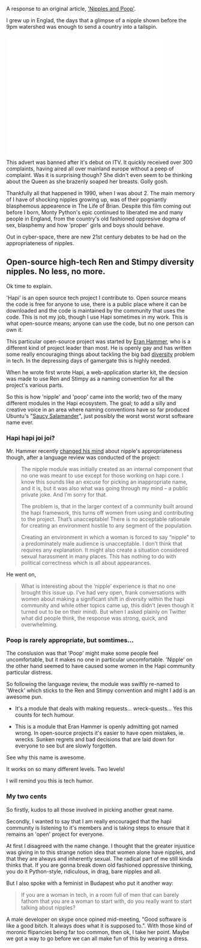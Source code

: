 A response to an original article, ['Nipples and Poop'](http://hueniverse.com/2014/08/18/nipples-and-poop/).

I grew up in Englad, the days that a glimpse of a nipple shown before the 9pm watershed was enough to send a country into a tailspin.

<iframe width="420" height="315" src="//www.youtube.com/embed/vqv2-ISx1vU" frameborder="0" allowfullscreen></iframe>

This advert was banned after it's debut on ITV. It quickly received over 300 complaints, having aired all over mainland europe without a peep of complaint. Was it is surprising though? She didn't even seem to be thinking about the Queen as she brazenly soaped her breasts. Golly gosh.

Thankfully all that happened in 1990, when I was about 2. The main memory of I have of shocking nipples growing up, was of their pogniantly blasphemous appearence in The Life of Brian. Despite this film coming out before I born, Monty Python's epic continued to liberated me and many people in England, from the country's old fashioned oppresive dogma of sex, blasphemy and how 'proper' girls and boys should behave.

Out in cyber-space, there are new 21st century debates to be had on the appropriateness of nipples.

## Open-source high-tech Ren and Stimpy diversity nipples. No less, no more.

Ok time to explain.

'Hapi' is an open source tech project I contribute to. Open source means the code is free for anyone to use, there is a public place where it can be downloaded and the code is maintained by the community that uses the code. This is not my job, though I use Hapi sometimes in my work. This is what open-source means; anyone can use the code, but no one person can own it. 

This particular open-source project was started by [Eran Hammer](), who is a different kind of project leader than most. He is openly gay and has written some really encouraging things about tackling the big bad [diversity](http://hueniverse.com/2013/07/10/diversity-2/) problem in tech. In the depressing days of gamergate this is highly needed.

When he wrote first wrote Hapi, a web-application starter kit, the decsion was made to use Ren and Stimpy as a naming convention for all the project's various parts.

So this is how 'nipple' and 'poop' came into the world; two of the many different modules in the Hapi ecosystem. The goal; to add a silly and creative voice in an area where naming conventions have so far produced Ubuntu's "[Saucy Salamander](https://wiki.ubuntu.com/DevelopmentCodeNames)", just possibly the worst worst worst software name ever.

### Hapi hapi joi joi?

Mr. Hammer recently [changed his mind](http://hueniverse.com/2014/08/18/nipples-and-poop/) about nipple's appropriateness though, after a language review was conducted of the project:

>The nipple module was initially created as an internal component that no one was meant to use except for those working on hapi core. I know this sounds like an excuse for picking an inappropriate name, and it is, but it was also what was going through my mind – a public private joke. And I’m sorry for that.
> 
>The problem is, that in the larger context of a community built around the hapi framework, this turns off women from using and contributing to the project. That’s unacceptable! There is no acceptable rationale for creating an environment hostile to any segment of the population.
> 
>Creating an environment in which a woman is forced to say “nipple” to a predominately male audience is unacceptable. I don’t think that requires any explanation. It might also create a situation considered sexual harassment in many places. This has nothing to do with political correctness which is all about appearances.

He went on,

>What is interesting about the ‘nipple’ experience is that no one brought this issue up. I’ve had very open, frank conversations with women about making a significant shift in diversity within the hapi community and while other topics came up, this didn’t (even though it turned out to be on their mind). But when I asked plainly on Twitter what did people think, the response was strong, quick, and overwhelming.

### Poop is rarely appropriate, but somtimes...

The conslusion was that 'Poop' might make some people feel uncomfortable, but it makes no one in particular uncomfortable. 'Nipple' on the other hand seemed to have caused some women in the Hapi community particular distress.

So following the language review, the module was swiftly re-named to 'Wreck' which sticks to the Ren and Stimpy convention and might I add is an awesome pun.

- It's a module that deals with making requests... wreck-quests... Yes this counts for tech humour.

- This is a module that Eran Hammer is openly admitting got named wrong. In open-source projects it's easier to have open mistakes, ie. wrecks. Sunken regrets and bad decisions that are laid down for everyone to see but are slowly forgotten.

See why this name is awesome.

It works on so many different levels. Two levels!

I will remind you this is tech humor.

### My two cents

So firstly, kudos to all those involved in picking another great name.

Secondly, I wanted to say that I am really encouraged that the hapi community is listening to it's members and is taking steps to ensure that it remains an 'open' project for everyone.

At first I disagreed with the name change. I thought that the greater injustice was giving in to this strange notion idea that women alone have nipples, and that they are always and inherently sexual. The radical part of me still kinda thinks that. If you are gonna break down old fashioned oppressive thinking, you do it Python-style, ridiculous, in drag, bare nipples and all.

But I also spoke with a feminist in Budapest who put it another way:

>If you are a woman in tech, in a room full of men that can barely fathom that you are a woman to start with, do you really want to start talking about nipples?

A male developer on skype once opined mid-meeting, "Good software is like a good bitch. It always does what it is supposed to.". With those kind of moronic flipancies being far too common, then ok, I take her point. Maybe we got a way to go before we can all make fun of this by wearing a dress.

